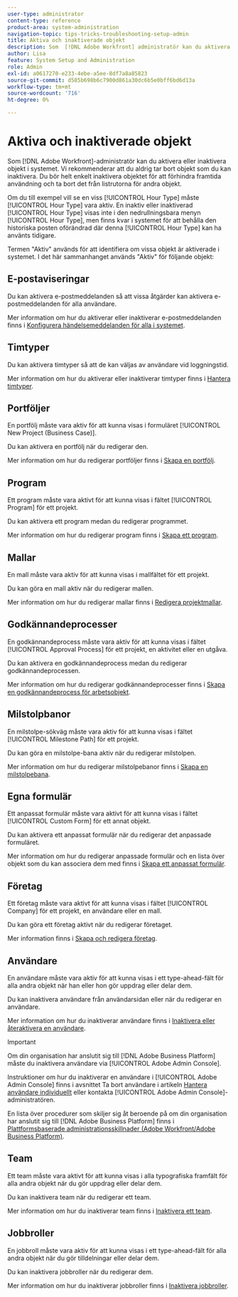 ```yaml
---
user-type: administrator
content-type: reference
product-area: system-administration
navigation-topic: tips-tricks-troubleshooting-setup-admin
title: Aktiva och inaktiverade objekt
description: Som  [!DNL Adobe Workfront] administratör kan du aktivera eller inaktivera objekt i systemet. Vi rekommenderar att du aldrig tar bort objekt som du kan inaktivera. Du bör helt enkelt inaktivera objektet för att förhindra framtida användning och ta bort det från listrutorna för andra objekt.
author: Lisa
feature: System Setup and Administration
role: Admin
exl-id: a0617270-e233-4ebe-a5ee-8df7a8a85823
source-git-commit: d585b698b6c7900d861a30dc6b5e0bff6bd6d13a
workflow-type: tm+mt
source-wordcount: '716'
ht-degree: 0%

---
```


# Aktiva och inaktiverade objekt

Som [!DNL Adobe Workfront]-administratör kan du aktivera eller inaktivera objekt i systemet. Vi rekommenderar att du aldrig tar bort objekt som du kan inaktivera. Du bör helt enkelt inaktivera objektet för att förhindra framtida användning och ta bort det från listrutorna för andra objekt.

Om du till exempel vill se en viss [!UICONTROL Hour Type] måste [!UICONTROL Hour Type] vara aktiv. En inaktiv eller inaktiverad [!UICONTROL Hour Type] visas inte i den nedrullningsbara menyn [!UICONTROL Hour Type], men finns kvar i systemet för att behålla den historiska posten oförändrad där denna [!UICONTROL Hour Type] kan ha använts tidigare.

Termen &quot;Aktiv&quot; används för att identifiera om vissa objekt är aktiverade i systemet. I det här sammanhanget används &quot;Aktiv&quot; för följande objekt:

## E-postaviseringar

Du kan aktivera e-postmeddelanden så att vissa åtgärder kan aktivera e-postmeddelanden för alla användare.

Mer information om hur du aktiverar eller inaktiverar e-postmeddelanden finns i [Konfigurera händelsemeddelanden för alla i systemet](../../administration-and-setup/manage-workfront/emails/configure-event-notifications-for-everyone-in-the-system.md).

## Timtyper

Du kan aktivera timtyper så att de kan väljas av användare vid loggningstid.

Mer information om hur du aktiverar eller inaktiverar timtyper finns i [Hantera timtyper](../../administration-and-setup/set-up-workfront/configure-timesheets-schedules/hour-types.md).

## Portföljer

En portfölj måste vara aktiv för att kunna visas i formuläret [!UICONTROL New Project (Business Case)].

Du kan aktivera en portfölj när du redigerar den.

Mer information om hur du redigerar portföljer finns i [Skapa en portfölj](../../manage-work/portfolios/create-and-manage-portfolios/create-portfolios.md).

## Program

Ett program måste vara aktivt för att kunna visas i fältet [!UICONTROL Program] för ett projekt.

Du kan aktivera ett program medan du redigerar programmet.

Mer information om hur du redigerar program finns i [Skapa ett program](../../manage-work/portfolios/create-and-manage-programs/create-program.md).

## Mallar

En mall måste vara aktiv för att kunna visas i mallfältet för ett projekt.

Du kan göra en mall aktiv när du redigerar mallen.

Mer information om hur du redigerar mallar finns i [Redigera projektmallar](../../manage-work/projects/create-and-manage-templates/edit-templates.md).

## Godkännandeprocesser

En godkännandeprocess måste vara aktiv för att kunna visas i fältet [!UICONTROL Approval Process] för ett projekt, en aktivitet eller en utgåva.

Du kan aktivera en godkännandeprocess medan du redigerar godkännandeprocessen.

Mer information om hur du redigerar godkännandeprocesser finns i [Skapa en godkännandeprocess för arbetsobjekt](../../administration-and-setup/customize-workfront/configure-approval-milestone-processes/create-approval-processes.md).

## Milstolpbanor

En milstolpe-sökväg måste vara aktiv för att kunna visas i fältet [!UICONTROL Milestone Path] för ett projekt.

Du kan göra en milstolpe-bana aktiv när du redigerar milstolpen.

Mer information om hur du redigerar milstolpebanor finns i [Skapa en milstolpebana](../../administration-and-setup/customize-workfront/configure-approval-milestone-processes/create-milestone-path.md).

## Egna formulär

Ett anpassat formulär måste vara aktivt för att kunna visas i fältet [!UICONTROL Custom Form] för ett annat objekt.

Du kan aktivera ett anpassat formulär när du redigerar det anpassade formuläret.

Mer information om hur du redigerar anpassade formulär och en lista över objekt som du kan associera dem med finns i [Skapa ett anpassat formulär](/help/quicksilver/administration-and-setup/customize-workfront/create-manage-custom-forms/form-designer/design-a-form/design-a-form.md).

## Företag

Ett företag måste vara aktivt för att kunna visas i fältet [!UICONTROL Company] för ett projekt, en användare eller en mall.

Du kan göra ett företag aktivt när du redigerar företaget.

Mer information finns i [Skapa och redigera företag](../../administration-and-setup/set-up-workfront/organizational-setup/create-and-edit-companies.md).

## Användare

En användare måste vara aktiv för att kunna visas i ett type-ahead-fält för alla andra objekt när han eller hon gör uppdrag eller delar dem.

Du kan inaktivera användare från användarsidan eller när du redigerar en användare.

Mer information om hur du inaktiverar användare finns i [Inaktivera eller återaktivera en användare](../../administration-and-setup/add-users/create-and-manage-users/deactivate-a-user.md).

>[!IMPORTANT]
>
>Om din organisation har anslutit sig till [!DNL Adobe Business Platform] måste du inaktivera användare via [!UICONTROL Adobe Admin Console].
>
>Instruktioner om hur du inaktiverar en användare i [!UICONTROL Adobe Admin Console] finns i avsnittet Ta bort användare i artikeln [Hantera användare individuellt](https://helpx.adobe.com/enterprise/using/manage-users-individually.html) eller kontakta [!UICONTROL Adobe Admin Console]-administratören.
>
>En lista över procedurer som skiljer sig åt beroende på om din organisation har anslutit sig till [!DNL Adobe Business Platform] finns i [Plattformsbaserade administrationsskillnader (Adobe Workfront/Adobe Business Platform)](../../administration-and-setup/get-started-wf-administration/actions-in-admin-console.md).

## Team

Ett team måste vara aktivt för att kunna visas i alla typografiska framfält för alla andra objekt när du gör uppdrag eller delar dem.

Du kan inaktivera team när du redigerar ett team.

Mer information om hur du inaktiverar team finns i [Inaktivera ett team](../../people-teams-and-groups/create-and-manage-teams/deactivate-a-team.md).

## Jobbroller

En jobbroll måste vara aktiv för att kunna visas i ett type-ahead-fält för alla andra objekt när du gör tilldelningar eller delar dem.

Du kan inaktivera jobbroller när du redigerar dem.

Mer information om hur du inaktiverar jobbroller finns i [Inaktivera jobbroller](../../administration-and-setup/set-up-workfront/organizational-setup/deactivate-job-roles.md).

